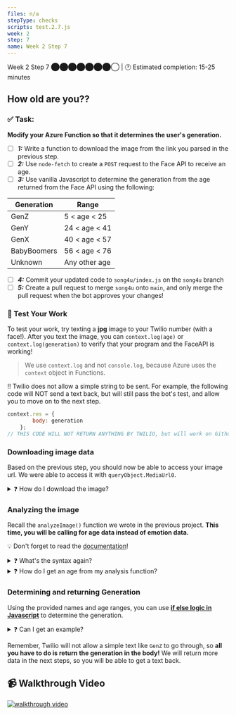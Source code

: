 ```yaml
---
files: n/a
stepType: checks
scripts: test.2.7.js
week: 2
step: 7
name: Week 2 Step 7
---
```


Week 2 Step 7 ⬤⬤⬤⬤⬤⬤⬤◯ | 🕐 Estimated completion: 15-25 minutes

## How old are you??

### ✅ Task:
**Modify your Azure Function so that it determines the user's generation.**
- [ ] ***1:*** Write a function to download the image from the link you parsed in the previous step.
- [ ] ***2:*** Use `node-fetch` to create a `POST` request to the Face API to receive an age.
- [ ] ***3:*** Use vanilla Javascript to determine the generation from the age returned from the Face API using the following:

| Generation  | Range         |
|-------------|---------------|
| GenZ        | 5 < age < 25  |
| GenY        | 24 < age < 41  |
| GenX        | 40 < age < 57  |
| BabyBoomers | 56 < age < 76  |
| Unknown     | Any other age |

- [ ] ***4:*** Commit your updated code to `song4u/index.js` on the `song4u` branch
- [ ] ***5:*** Create a pull request to merge `song4u` onto `main`, and only merge the pull request when the bot approves your changes! 

### 🚧 Test Your Work
To test your work, try texting a **jpg** image to your Twilio number (with a face!). After you text the image, you can `context.log(age)` or `context.log(generation)` to verify that your program and the FaceAPI is working! 

> We use `context.log` and not `console.log`, because Azure uses the `context` object in Functions.

‼️ Twilio does not allow a simple string to be sent. For example, the following code will NOT send a text back, but will still pass the bot's test, and allow you to move on to the next step. 
```js
context.res = {
        body: generation
    };
// THIS CODE WILL NOT RETURN ANYTHING BY TWILIO, but will work on Github!
```



### Downloading image data
Based on the previous step, you should now be able to access your image url. We were able to access it with `queryObject.MediaUrl0`.
<details>
<summary>❓ How do I download the image?</summary>
<br>

Perform a quick GET request with fetch.
> :bulb: Remember that you need to initialize variables for your packages!
```js
    let resp = await fetch(YOUR_URL,{
        /*The await expression causes async function execution to pause until a Promise is settled 
        (that is, fulfilled or rejected), and to resume execution of the async function after fulfillment. 
        When resumed, the value of the await expression is that of the fulfilled Promise*/
        method: 'GET',
    })

    // receive the response
    let data = await resp.arrayBuffer()
    // we are receiving it as a Buffer since this is binary data
```
</details>

### Analyzing the image
Recall the `analyzeImage()` function we wrote in the previous project. **This time, you will be calling for age data instead of emotion data.**

:bulb: Don't forget to read the [documentation](https://westus.dev.cognitive.microsoft.com/docs/services/563879b61984550e40cbbe8d/operations/563879b61984550f30395236)!

<details>
<summary>❓ What's the syntax again?</summary>
</br>

⭐ Retrieve age data from the Face API.
```js
async function analyzeImage(img){
    const subscriptionKey = process.env['subscriptionkey'];
    const uriBase = // WHAT'S YOUR ENDPOINT?;
	// env variables (similar to .gitignore/.env file) to not expose personal info

    let params = new URLSearchParams({
	'returnFaceId': 'true',
	'returnFaceAttributes': //WHAT GOES HERE?
    })

    // making the post request
    let resp = await fetch(uriBase + '?' + params.toString(),{
        method: 'POST',
        body: img,
        // img is the parameter inputted
        headers: {
            'Content-Type' : 'application/octet-stream',
            // HOW DO YOU AUTHENTICATE?
        }
    })

    // receive the response
    let data = await resp.json();

    return data;
}
```
However, this code won't work. Fill in the code where needed **using your previous project and the documentation**.

</details>

<details>
<summary>❓ How do I get an age from my analysis function?</summary>
</br>

Like you've done before, **call the `analyzeImage()` function with your image you downloaded.**

>💡 Tip: Always `context.log()` your output so it's easier to determine how to access object attributes.

The function returns face data formatted in JSON. We can determine the age like so:

```js
let age = result[0].faceAttributes.age
```
This retrieves the **first face**, the `faceAttributes` attribute, and the `age` attribute from the previous object.
</br>
</details>

### Determining and returning Generation
Using the provided names and age ranges, you can use [**if else logic in Javascript**](https://www.w3schools.com/js/js_if_else.asp) to determine the generation.

<details>
<summary>❓ Can I get an example?</summary>
</br>

```js
if (age > 5 && age < 25) {
    id = "GenZ"
}
```
`id` is the variable we will return as the final generation.

`&&` means "and". The age needs to be greater than/equal to 5 AND less than/equal to 20 for the `id = "GenZ` to run. 
</br>
</details>

Remember, Twilio will not allow a simple text like `GenZ` to go through, so **all you have to do is return the generation in the body!** We will return more data in the next steps, so you will be able to get a text back. 
## 📹 Walkthrough Video
[![walkthrough video](https://img.youtube.com/vi/z4l4bylY3bo/0.jpg)](https://www.youtube.com/watch?v=z4l4bylY3bo)